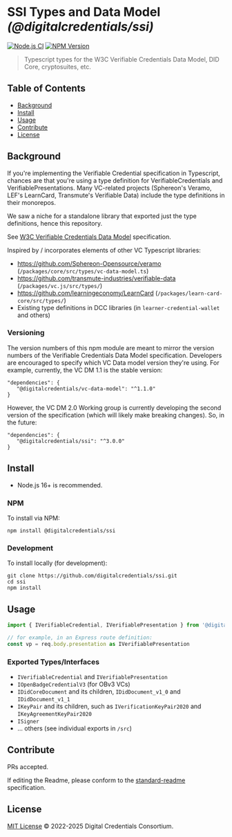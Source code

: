 # SSI Types and Data Model _(@digitalcredentials/ssi)_

[![Node.js CI](https://github.com/digitalcredentials/ssi/workflows/Node.js%20CI/badge.svg)](https://github.com/digitalcredentials/ssi/actions?query=workflow%3A%22Node.js+CI%22)
[![NPM Version](https://img.shields.io/npm/v/@digitalcredentials/ssi.svg)](https://npm.im/@digitalcredentials/ssi)

> Typescript types for the W3C Verifiable Credentials Data Model, DID Core, cryptosuites, etc.

## Table of Contents

- [Background](#background)
- [Install](#install)
- [Usage](#usage)
- [Contribute](#contribute)
- [License](#license)

## Background

If you're implementing the Verifiable Credential specification in Typescript,
chances are that you're using a type definition for VerifiableCredentials
and VerifiablePresentations. Many VC-related projects (Sphereon's Veramo, 
LEF's LearnCard, Transmute's Verifiable Data) include the type definitions in
their monorepos.

We saw a niche for a standalone library that exported just the type definitions,
hence this repository.

See [W3C Verifiable Credentials Data Model](https://www.w3.org/TR/vc-data-model/)
specification.

Inspired by / incorporates elements of other VC Typescript libraries:

* https://github.com/Sphereon-Opensource/veramo (`/packages/core/src/types/vc-data-model.ts`)
* https://github.com/transmute-industries/verifiable-data (`/packages/vc.js/src/types/`)
* https://github.com/learningeconomy/LearnCard (`/packages/learn-card-core/src/types/`)
* Existing type definitions in DCC libraries (in `learner-credential-wallet` and others)

### Versioning

The version numbers of this npm module are meant to mirror the version numbers
of the Verifiable Credentials Data Model specification. Developers are encouraged
to specify which VC Data model version they're using. For example, currently,
the VC DM 1.1 is the stable version:

```
"dependencies": {
   "@digitalcredentials/vc-data-model": "^1.1.0"
}
```

However, the VC DM 2.0 Working group is currently developing the second version
of the specification (which will likely make breaking changes). So, in the future:

```
"dependencies": {
   "@digitalcredentials/ssi": "^3.0.0"
}
```

## Install

- Node.js 16+ is recommended.

### NPM

To install via NPM:

```
npm install @digitalcredentials/ssi
```

### Development

To install locally (for development):

```
git clone https://github.com/digitalcredentials/ssi.git
cd ssi
npm install
```

## Usage

```ts
import { IVerifiableCredential, IVerifiablePresentation } from '@digitalcredentials/ssi'

// for example, in an Express route definition:
const vp = req.body.presentation as IVerifiablePresentation
```

### Exported Types/Interfaces

* `IVerifiableCredential` and `IVerifiablePresentation`
* `IOpenBadgeCredentialV3` (for OBv3 VCs)
* `IDidCoreDocument` and its children, `IDidDocument_v1_0` and `IDidDocument_v1_1`
* `IKeyPair` and its children, such as `IVerificationKeyPair2020` and `IKeyAgreementKeyPair2020`
* `ISigner`
* ... others (see individual exports in `/src`)

## Contribute

PRs accepted.

If editing the Readme, please conform to the
[standard-readme](https://github.com/RichardLitt/standard-readme) specification.

## License

[MIT License](LICENSE.md) © 2022-2025 Digital Credentials Consortium.
